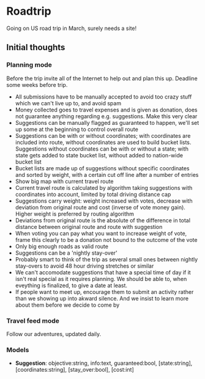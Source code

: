 # Roadtrip

Going on US road trip in March, surely needs a site!

## Initial thoughts

### Planning mode

Before the trip invite all of the Internet to help out and plan this up. Deadline some weeks before trip.

* All submissions have to be manually accepted to avoid too crazy stuff which we can't live up to, and avoid spam
* Money collected goes to travel expenses and is given as donation, does not guarantee anything regarding e.g. suggestions. Make this very clear
* Suggestions can be manually flagged as guaranteed to happen, we'll set up some at the beginning to control overall route
* Suggestions can be with or without coordinates; with coordinates are included into route, without coordinates are used to build bucket lists. Suggestions without coordinates can be with or without a state; with state gets added to state bucket list, without added to nation-wide bucket list
* Bucket lists are made up of suggestions without specific coordinates and sorted by weight, with a certain cut off line after a number of entries
* Show big map with current travel route
* Current travel route is calculated by algorithm taking suggestions with coordinates into account, limited by total driving distance cap
* Suggestions carry weight: weight increased with votes, decrease with deviation from original route and cost (inverse of vote money gain). Higher weight is preferred by routing algorithm
* Deviations from original route is the absolute of the difference in total distance between original route and route with suggestion
* When voting you can pay what you want to increase weight of vote, frame this clearly to be a donation not bound to the outcome of the vote
* Only big enough roads as valid route
* Suggestions can be a 'nightly stay-over'
* Probably smart to think of the trip as several small ones between nightly stay-overs to avoid 48 hour driving stretches or similar
* We can't accomodate suggestions that have a special time of day if it isn't real special as it requires planning. We should be able to, when eveything is finalized, to give a date at least.
* If people want to meet up, encourage them to submit an activity rather than we showing up into akward silence. And we insist to learn more about them before we decide to come by

### Travel feed mode

Follow our adventures, updated daily.

### Models

* __Suggestion__: objective:string, info:text, guaranteed:bool, [state:string], [coordinates:string], [stay_over:bool], [cost:int]
